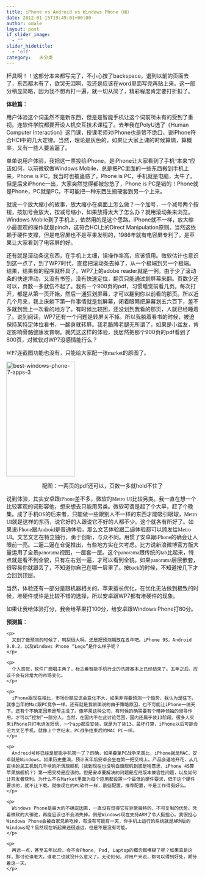 ```yaml
---
title: iPhone vs Android vs Windows Phone（续）
date: 2012-01-15T19:49:01+00:00
author: omale
layout: post
if_slider_image:
  - ""
slider_hidetitle:
  - 'off'
category:   未分类
---
```

杯具啊！！这部分本来都写完了，不小心按了backspace，退到以前的页面去了，东西都木有了，欲哭无泪啊，我还是应该在word里面写完再贴上来。这一部分稍显简略，因为我不想再打一遍，就一切从简了，精彩程度肯定要打折扣了。

 

**体验篇**：

<span style="font-family: 宋体;">用户体验这个词虽然不是新东西，但是是智能手机让这个词前所未有的受到了重视。连软件学院都要开设人机交互技术课程了。去年我在</span><span lang="EN-US">PolyU</span><span style="font-family: 宋体;">选了《</span><span lang="EN-US">Human Computer Interaction</span><span style="font-family: 宋体;">》这门课，授课老师对</span><span lang="EN-US">iPhone</span><span style="font-family: 宋体;">也是赞不绝口，说</span><span lang="EN-US">iPhone</span><span style="font-family: 宋体;">符合</span><span lang="EN-US">HCI</span><span style="font-family: 宋体;">中的几大定律。当然，理论是灰色的，如果让大家上课的时候算熵，算概率，又有一些人要苦逼了。</span>

<p class="MsoNormal">
  <span style="font-family: 宋体; mso-ascii-font-family: Calibri; <br />
mso-ascii-theme-font: minor-latin; mso-fareast-font-family: 宋体; mso-fareast-theme-font: <br />
minor-fareast; mso-hansi-font-family: Calibri; mso-hansi-theme-font: minor-latin;">单单说用户体验，我把这一票投给</span><span lang="EN-US">iPhone</span><span style="font-family: 宋体; mso-ascii-font-family: Calibri; <br />
mso-ascii-theme-font: minor-latin; mso-fareast-font-family: 宋体; mso-fareast-theme-font: <br />
minor-fareast; mso-hansi-font-family: Calibri; mso-hansi-theme-font: minor-latin;">。是</span><span lang="EN-US">iPhone</span><span style="font-family: 宋体; mso-ascii-font-family: Calibri; <br />
mso-ascii-theme-font: minor-latin; mso-fareast-font-family: 宋体; mso-fareast-theme-font: <br />
minor-fareast; mso-hansi-font-family: Calibri; mso-hansi-theme-font: minor-latin;">让大家看到了手机“本来”应该如何。以前微软做</span><span lang="EN-US">Windows Mobile</span><span style="font-family: 宋体; mso-ascii-font-family: <br />
Calibri; mso-ascii-theme-font: minor-latin; mso-fareast-font-family: 宋体; mso-fareast-theme-font: <br />
minor-fareast; mso-hansi-font-family: Calibri; mso-hansi-theme-font: minor-latin;">，总是把</span><span lang="EN-US">PC</span><span style="font-family: 宋体; mso-ascii-font-family: Calibri; <br />
mso-ascii-theme-font: minor-latin; mso-fareast-font-family: 宋体; mso-fareast-theme-font: <br />
minor-fareast; mso-hansi-font-family: Calibri; mso-hansi-theme-font: minor-latin;">里面的一些东西搬到手机上来，</span><span lang="EN-US">Phone is PC</span><span style="font-family: 宋体; mso-ascii-font-family: <br />
Calibri; mso-ascii-theme-font: minor-latin; mso-fareast-font-family: 宋体; mso-fareast-theme-font: <br />
minor-fareast; mso-hansi-font-family: Calibri; mso-hansi-theme-font: minor-latin;">。我当时也被蛊惑了，</span><span lang="EN-US">Phone is PC</span><span style="font-family: 宋体; mso-ascii-font-family: <br />
Calibri; mso-ascii-theme-font: minor-latin; mso-fareast-font-family: 宋体; mso-fareast-theme-font: <br />
minor-fareast; mso-hansi-font-family: Calibri; mso-hansi-theme-font: minor-latin;">，手机就是电脑，太牛了。但是后来</span><span lang="EN-US">iPhone</span><span style="font-family: 宋体; mso-ascii-font-family: Calibri; <br />
mso-ascii-theme-font: minor-latin; mso-fareast-font-family: 宋体; mso-fareast-theme-font: <br />
minor-fareast; mso-hansi-font-family: Calibri; mso-hansi-theme-font: minor-latin;">一出，大家突然觉得都被忽悠了，</span><span lang="EN-US">Phone is PC</span><span style="font-family: 宋体; mso-ascii-font-family: <br />
Calibri; mso-ascii-theme-font: minor-latin; mso-fareast-font-family: 宋体; mso-fareast-theme-font: <br />
minor-fareast; mso-hansi-font-family: Calibri; mso-hansi-theme-font: minor-latin;">是错的！</span><span lang="EN-US">Phone</span><span style="font-family: 宋体; mso-ascii-font-family: Calibri; <br />
mso-ascii-theme-font: minor-latin; mso-fareast-font-family: 宋体; mso-fareast-theme-font: <br />
minor-fareast; mso-hansi-font-family: Calibri; mso-hansi-theme-font: minor-latin;">就是</span><span lang="EN-US">Phone</span><span style="font-family: 宋体; mso-ascii-font-family: Calibri; <br />
mso-ascii-theme-font: minor-latin; mso-fareast-font-family: 宋体; mso-fareast-theme-font: <br />
minor-fareast; mso-hansi-font-family: Calibri; mso-hansi-theme-font: minor-latin;">，</span><span lang="EN-US">PC</span><span style="font-family: 宋体; mso-ascii-font-family: Calibri; <br />
mso-ascii-theme-font: minor-latin; mso-fareast-font-family: 宋体; mso-fareast-theme-font: <br />
minor-fareast; mso-hansi-font-family: Calibri; mso-hansi-theme-font: minor-latin;">就是</span><span lang="EN-US">PC</span><span style="font-family: 宋体; mso-ascii-font-family: Calibri; <br />
mso-ascii-theme-font: minor-latin; mso-fareast-font-family: 宋体; mso-fareast-theme-font: <br />
minor-fareast; mso-hansi-font-family: Calibri; mso-hansi-theme-font: minor-latin;">。不可能把一种东西生搬硬套到另一个上来。</span>
</p>

<p class="MsoNormal">
  <span style="font-family: 宋体; mso-ascii-font-family: Calibri; <br />
mso-ascii-theme-font: minor-latin; mso-fareast-font-family: 宋体; mso-fareast-theme-font: <br />
minor-fareast; mso-hansi-font-family: Calibri; mso-hansi-theme-font: minor-latin;">就说一个放大缩小的故事，放大缩小在桌面上怎么做？一个加号，一个减号两个按钮，按加号会放大，按减号缩小，如果放得太大了怎么办？就用滚动条来浏览。</span><span lang="EN-US">Windows Mobile</span><span style="font-family: 宋体; mso-ascii-font-family: <br />
Calibri; mso-ascii-theme-font: minor-latin; mso-fareast-font-family: 宋体; mso-fareast-theme-font: <br />
minor-fareast; mso-hansi-font-family: Calibri; mso-hansi-theme-font: minor-latin;">到了手机上，依然用的是这个思路。</span><span lang="EN-US">iPhone</span><span style="font-family: 宋体; mso-ascii-font-family: Calibri; <br />
mso-ascii-theme-font: minor-latin; mso-fareast-font-family: 宋体; mso-fareast-theme-font: <br />
minor-fareast; mso-hansi-font-family: Calibri; mso-hansi-theme-font: minor-latin;">就不一样，放大缩小最直观的操作就是</span><span lang="EN-US">pinch</span><span style="font-family: 宋体; mso-ascii-font-family: Calibri; <br />
mso-ascii-theme-font: minor-latin; mso-fareast-font-family: 宋体; mso-fareast-theme-font: <br />
minor-fareast; mso-hansi-font-family: Calibri; mso-hansi-theme-font: minor-latin;">，这符合</span><span lang="EN-US">HCI</span><span style="font-family: 宋体; mso-ascii-font-family: Calibri; <br />
mso-ascii-theme-font: minor-latin; mso-fareast-font-family: 宋体; mso-fareast-theme-font: <br />
minor-fareast; mso-hansi-font-family: Calibri; mso-hansi-theme-font: minor-latin;">上的</span><span lang="EN-US">Direct Manipulation</span><span style="font-family: 宋体; mso-ascii-font-family: <br />
Calibri; mso-ascii-theme-font: minor-latin; mso-fareast-font-family: 宋体; mso-fareast-theme-font: <br />
minor-fareast; mso-hansi-font-family: Calibri; mso-hansi-theme-font: minor-latin;">原则。当然这依赖于硬件支撑，但是电容屏也不是苹果发明的，</span><span lang="EN-US">1986</span><span style="font-family: 宋体; mso-ascii-font-family: Calibri; <br />
mso-ascii-theme-font: minor-latin; mso-fareast-font-family: 宋体; mso-fareast-theme-font: <br />
minor-fareast; mso-hansi-font-family: Calibri; mso-hansi-theme-font: minor-latin;">年就有电容屏专利了。是苹果让大家看到了电容屏的好。</span>
</p>

<p class="MsoNormal">
  <span style="font-family: 宋体; mso-ascii-font-family: Calibri; <br />
mso-ascii-theme-font: minor-latin; mso-fareast-font-family: 宋体; mso-fareast-theme-font: <br />
minor-fareast; mso-hansi-font-family: Calibri; mso-hansi-theme-font: minor-latin;">还有就是滚动条这东西，在手机上太细，误操作率高，应该慎用。微软估计也意识到这一点了，到了</span><span lang="EN-US">WP7</span><span style="font-family: 宋体; mso-ascii-font-family: Calibri; <br />
mso-ascii-theme-font: minor-latin; mso-fareast-font-family: 宋体; mso-fareast-theme-font: <br />
minor-fareast; mso-hansi-font-family: Calibri; mso-hansi-theme-font: minor-latin;">时代，直接把滚动条去掉了，从一个极端到另一个极端。结果，结果有的程序就杯具了。</span><span lang="EN-US">WP7</span><span style="font-family: 宋体; mso-ascii-font-family: Calibri; <br />
mso-ascii-theme-font: minor-latin; mso-fareast-font-family: 宋体; mso-fareast-theme-font: <br />
minor-fareast; mso-hansi-font-family: Calibri; mso-hansi-theme-font: minor-latin;">上的</span><span lang="EN-US">adobe reader</span><span style="font-family: 宋体; mso-ascii-font-family: <br />
Calibri; mso-ascii-theme-font: minor-latin; mso-fareast-font-family: 宋体; mso-fareast-theme-font: <br />
minor-fareast; mso-hansi-font-family: Calibri; mso-hansi-theme-font: minor-latin;">就是一例。由于少了滚动条的快速滑动，又没有书签，没有快速定位，翻页只能通过划屏幕来翻。页数少还可以，页数一多就伤不起了。我有一个</span><span lang="EN-US">900</span><span style="font-family: 宋体; mso-ascii-font-family: Calibri; <br />
mso-ascii-theme-font: minor-latin; mso-fareast-font-family: 宋体; mso-fareast-theme-font: <br />
minor-fareast; mso-hansi-font-family: Calibri; mso-hansi-theme-font: minor-latin;">页的</span><span lang="EN-US">pdf</span><span style="font-family: 宋体; mso-ascii-font-family: Calibri; <br />
mso-ascii-theme-font: minor-latin; mso-fareast-font-family: 宋体; mso-fareast-theme-font: <br />
minor-fareast; mso-hansi-font-family: Calibri; mso-hansi-theme-font: minor-latin;">，习惯睡觉前看几页。每次打开，都是从第一页开始，然后一通狂划屏幕，才可以翻到你以前看的那页。所以近几个月来，我上床躺下第一件事情就是划屏幕，闭着眼睛把屏幕划五六百下，差不多就到我上一次看的地方了。有时候比较困，还没划到我看的那页，人就已经睡着了。</span><span style="font-family: 宋体; mso-ascii-font-family: Calibri; <br />
mso-ascii-theme-font: minor-latin; mso-fareast-font-family: 宋体; mso-fareast-theme-font: <br />
minor-fareast; mso-hansi-font-family: Calibri; mso-hansi-theme-font: minor-latin;">说到阅读，</span><span lang="EN-US">WP7</span><span style="font-family: 宋体; mso-ascii-font-family: Calibri; <br />
mso-ascii-theme-font: minor-latin; mso-fareast-font-family: 宋体; mso-fareast-theme-font: <br />
minor-fareast; mso-hansi-font-family: Calibri; mso-hansi-theme-font: minor-latin;">还有一个问题是转屏关不掉。所以我躺着看书的时候，被迫保持某特定体位看书，一翻身就转屏。我老胳膊老腿无所谓了，如果是小盆友，肯定影响骨骼健康发育啊。</span><span style="font-family: 宋体;">就凭这这样的体验，我居然把那个</span><span lang="EN-US">900</span><span style="font-family: 宋体;">页的</span><span lang="EN-US">pdf</span><span style="font-family: 宋体;">看到了</span><span lang="EN-US">800</span><span style="font-family: 宋体;">页，对微软对</span><span lang="EN-US">WP7</span><span style="font-family: 宋体;">没感情能行么？</span>
</p>

<p class="MsoNormal">
  <span style="font-family: 宋体; mso-ascii-font-family: Calibri; <br />
mso-ascii-theme-font: minor-latin; mso-fareast-font-family: 宋体; mso-fareast-theme-font: <br />
minor-fareast; mso-hansi-font-family: Calibri; mso-hansi-theme-font: minor-latin;">WP7连截图功能也没有，只能给大家配一张market的原图了。</span>
</p>

<p class="MsoNormal">
  <a href="/uploads/2012/01/best-windows-phone-7-apps-31.jpg"><img class="aligncenter size-medium wp-image-10714" title="best-windows-phone-7-apps-3" src="/uploads/2012/01/best-windows-phone-7-apps-31-180x300.jpg" width="180" height="300" /></a>
</p>

<p class="MsoNormal" style="text-align: center;">
  配图：一两页的pdf还可以，页数一多就hold不住了
</p>

<p class="MsoNormal" style="text-align: center;">
  <p class="MsoNormal">
    <span style="font-size: 10.5pt; mso-bidi-font-size: 11.0pt; <br />
font-family: 宋体; mso-ascii-font-family: Calibri; mso-ascii-theme-font: minor-latin; <br />
mso-fareast-theme-font: minor-fareast; mso-hansi-font-family: Calibri; mso-hansi-theme-font: <br />
minor-latin; mso-bidi-font-family: 'Times New Roman'; mso-bidi-theme-font: minor-bidi; <br />
mso-ansi-language: EN-US; mso-fareast-language: ZH-CN; mso-bidi-language: AR-SA;">说到体验，其实安卓跟</span><span style="font-size: 10.5pt; mso-bidi-font-size: 11.0pt; font-family: 'Calibri','sans-serif'; <br />
mso-ascii-theme-font: minor-latin; mso-fareast-font-family: 宋体; mso-fareast-theme-font: <br />
minor-fareast; mso-hansi-theme-font: minor-latin; mso-bidi-font-family: 'Times New Roman'; <br />
mso-bidi-theme-font: minor-bidi; mso-ansi-language: EN-US; mso-fareast-language: <br />
ZH-CN; mso-bidi-language: AR-SA;" lang="EN-US">iPhone</span><span style="font-size: 10.5pt; <br />
mso-bidi-font-size: 11.0pt; font-family: 宋体; mso-ascii-font-family: Calibri; <br />
mso-ascii-theme-font: minor-latin; mso-fareast-theme-font: minor-fareast; <br />
mso-hansi-font-family: Calibri; mso-hansi-theme-font: minor-latin; mso-bidi-font-family: <br />
'Times New Roman'; mso-bidi-theme-font: minor-bidi; mso-ansi-language: EN-US; <br />
mso-fareast-language: ZH-CN; mso-bidi-language: AR-SA;">差不多，微软的</span><span style="font-size: 10.5pt; mso-bidi-font-size: 11.0pt; font-family: 'Calibri','sans-serif'; <br />
mso-ascii-theme-font: minor-latin; mso-fareast-font-family: 宋体; mso-fareast-theme-font: <br />
minor-fareast; mso-hansi-theme-font: minor-latin; mso-bidi-font-family: 'Times New Roman'; <br />
mso-bidi-theme-font: minor-bidi; mso-ansi-language: EN-US; mso-fareast-language: <br />
ZH-CN; mso-bidi-language: AR-SA;" lang="EN-US">Metro UI</span><span style="font-size: 10.5pt; <br />
mso-bidi-font-size: 11.0pt; font-family: 宋体; mso-ascii-font-family: Calibri; <br />
mso-ascii-theme-font: minor-latin; mso-fareast-theme-font: minor-fareast; <br />
mso-hansi-font-family: Calibri; mso-hansi-theme-font: minor-latin; mso-bidi-font-family: <br />
'Times New Roman'; mso-bidi-theme-font: minor-bidi; mso-ansi-language: EN-US; <br />
mso-fareast-language: ZH-CN; mso-bidi-language: AR-SA;">比较另类。我一直在想一个比较客观的词形容他，想来想去只能用另类。微软可谓是起了个大早，赶了个晚集。成了手机</span><span style="font-size: 10.5pt; mso-bidi-font-size: 11.0pt; font-family: 'Calibri','sans-serif'; <br />
mso-ascii-theme-font: minor-latin; mso-fareast-font-family: 宋体; mso-fareast-theme-font: <br />
minor-fareast; mso-hansi-theme-font: minor-latin; mso-bidi-font-family: 'Times New Roman'; <br />
mso-bidi-theme-font: minor-bidi; mso-ansi-language: EN-US; mso-fareast-language: <br />
ZH-CN; mso-bidi-language: AR-SA;" lang="EN-US">OS</span><span style="font-size: 10.5pt; <br />
mso-bidi-font-size: 11.0pt; font-family: 宋体; mso-ascii-font-family: Calibri; <br />
mso-ascii-theme-font: minor-latin; mso-fareast-theme-font: minor-fareast; <br />
mso-hansi-font-family: Calibri; mso-hansi-theme-font: minor-latin; mso-bidi-font-family: <br />
'Times New Roman'; mso-bidi-theme-font: minor-bidi; mso-ansi-language: EN-US; <br />
mso-fareast-language: ZH-CN; mso-bidi-language: AR-SA;">的后来者，只能做一些跟别人不一样的东西才能吸引眼球，</span><span style="font-size: 10.5pt; mso-bidi-font-size: 11.0pt; font-family: 'Calibri','sans-serif'; <br />
mso-ascii-theme-font: minor-latin; mso-fareast-font-family: 宋体; mso-fareast-theme-font: <br />
minor-fareast; mso-hansi-theme-font: minor-latin; mso-bidi-font-family: 'Times New Roman'; <br />
mso-bidi-theme-font: minor-bidi; mso-ansi-language: EN-US; mso-fareast-language: <br />
ZH-CN; mso-bidi-language: AR-SA;" lang="EN-US">Metro UI</span><span style="font-size: 10.5pt; <br />
mso-bidi-font-size: 11.0pt; font-family: 宋体; mso-ascii-font-family: Calibri; <br />
mso-ascii-theme-font: minor-latin; mso-fareast-theme-font: minor-fareast; <br />
mso-hansi-font-family: Calibri; mso-hansi-theme-font: minor-latin; mso-bidi-font-family: <br />
'Times New Roman'; mso-bidi-theme-font: minor-bidi; mso-ansi-language: EN-US; <br />
mso-fareast-language: ZH-CN; mso-bidi-language: AR-SA;">就是这样的东西，说它好的人跟说它不好的人都不少。这个就各有所好了。如果说</span><span style="font-size: 10.5pt; mso-bidi-font-size: 11.0pt; font-family: 'Calibri','sans-serif'; <br />
mso-ascii-theme-font: minor-latin; mso-fareast-font-family: 宋体; mso-fareast-theme-font: <br />
minor-fareast; mso-hansi-theme-font: minor-latin; mso-bidi-font-family: 'Times New Roman'; <br />
mso-bidi-theme-font: minor-bidi; mso-ansi-language: EN-US; mso-fareast-language: <br />
ZH-CN; mso-bidi-language: AR-SA;" lang="EN-US">iPhone</span><span style="font-size: 10.5pt; <br />
mso-bidi-font-size: 11.0pt; font-family: 宋体; mso-ascii-font-family: Calibri; <br />
mso-ascii-theme-font: minor-latin; mso-fareast-theme-font: minor-fareast; <br />
mso-hansi-font-family: Calibri; mso-hansi-theme-font: minor-latin; mso-bidi-font-family: <br />
'Times New Roman'; mso-bidi-theme-font: minor-bidi; mso-ansi-language: EN-US; <br />
mso-fareast-language: ZH-CN; mso-bidi-language: AR-SA;">跟</span><span style="font-size: 10.5pt; mso-bidi-font-size: 11.0pt; font-family: 'Calibri','sans-serif'; <br />
mso-ascii-theme-font: minor-latin; mso-fareast-font-family: 宋体; mso-fareast-theme-font: <br />
minor-fareast; mso-hansi-theme-font: minor-latin; mso-bidi-font-family: 'Times New Roman'; <br />
mso-bidi-theme-font: minor-bidi; mso-ansi-language: EN-US; mso-fareast-language: <br />
ZH-CN; mso-bidi-language: AR-SA;" lang="EN-US">Android</span><span style="font-size: 10.5pt; <br />
mso-bidi-font-size: 11.0pt; font-family: 宋体; mso-ascii-font-family: Calibri; <br />
mso-ascii-theme-font: minor-latin; mso-fareast-theme-font: minor-fareast; <br />
mso-hansi-font-family: Calibri; mso-hansi-theme-font: minor-latin; mso-bidi-font-family: <br />
'Times New Roman'; mso-bidi-theme-font: minor-bidi; mso-ansi-language: EN-US; <br />
mso-fareast-language: ZH-CN; mso-bidi-language: AR-SA;">是普通体验，那么文艺体验跟二逼体验都可以颁发给</span><span style="font-size: 10.5pt; mso-bidi-font-size: 11.0pt; font-family: 'Calibri','sans-serif'; <br />
mso-ascii-theme-font: minor-latin; mso-fareast-font-family: 宋体; mso-fareast-theme-font: <br />
minor-fareast; mso-hansi-theme-font: minor-latin; mso-bidi-font-family: 'Times New Roman'; <br />
mso-bidi-theme-font: minor-bidi; mso-ansi-language: EN-US; mso-fareast-language: <br />
ZH-CN; mso-bidi-language: AR-SA;" lang="EN-US">Metro UI</span><span style="font-size: 10.5pt; <br />
mso-bidi-font-size: 11.0pt; font-family: 宋体; mso-ascii-font-family: Calibri; <br />
mso-ascii-theme-font: minor-latin; mso-fareast-theme-font: minor-fareast; <br />
mso-hansi-font-family: Calibri; mso-hansi-theme-font: minor-latin; mso-bidi-font-family: <br />
'Times New Roman'; mso-bidi-theme-font: minor-bidi; mso-ansi-language: EN-US; <br />
mso-fareast-language: ZH-CN; mso-bidi-language: AR-SA;">。文艺文艺在特立独行，勇于创新，与众不同。用惯了安卓跟iPhone的确会让人眼前一亮。二逼二逼在仓促推出，有些地方实在欠考虑。比方说新浪微博官方版大量运用了全景</span><span style="font-size: 10.5pt; mso-bidi-font-size: 11.0pt; font-family: 'Calibri','sans-serif'; <br />
mso-ascii-theme-font: minor-latin; mso-fareast-font-family: 宋体; mso-fareast-theme-font: <br />
minor-fareast; mso-hansi-theme-font: minor-latin; mso-bidi-font-family: 'Times New Roman'; <br />
mso-bidi-theme-font: minor-bidi; mso-ansi-language: EN-US; mso-fareast-language: <br />
ZH-CN; mso-bidi-language: AR-SA;" lang="EN-US">panorama</span><span style="font-size: 10.5pt; <br />
mso-bidi-font-size: 11.0pt; font-family: 宋体; mso-ascii-font-family: Calibri; <br />
mso-ascii-theme-font: minor-latin; mso-fareast-theme-font: minor-fareast; <br />
mso-hansi-font-family: Calibri; mso-hansi-theme-font: minor-latin; mso-bidi-font-family: <br />
'Times New Roman'; mso-bidi-theme-font: minor-bidi; mso-ansi-language: EN-US; <br />
mso-fareast-language: ZH-CN; mso-bidi-language: AR-SA;">视图，一层套一层。这个</span><span style="font-size: 10.5pt; mso-bidi-font-size: 11.0pt; font-family: 'Calibri','sans-serif'; <br />
mso-ascii-theme-font: minor-latin; mso-fareast-font-family: 宋体; mso-fareast-theme-font: <br />
minor-fareast; mso-hansi-theme-font: minor-latin; mso-bidi-font-family: 'Times New Roman'; <br />
mso-bidi-theme-font: minor-bidi; mso-ansi-language: EN-US; mso-fareast-language: <br />
ZH-CN; mso-bidi-language: AR-SA;" lang="EN-US">panorama</span><span style="font-size: 10.5pt; <br />
mso-bidi-font-size: 11.0pt; font-family: 宋体; mso-ascii-font-family: Calibri; <br />
mso-ascii-theme-font: minor-latin; mso-fareast-theme-font: minor-fareast; <br />
mso-hansi-font-family: Calibri; mso-hansi-theme-font: minor-latin; mso-bidi-font-family: <br />
'Times New Roman'; mso-bidi-theme-font: minor-bidi; mso-ansi-language: EN-US; <br />
mso-fareast-language: ZH-CN; mso-bidi-language: AR-SA;">跟传统的</span><span style="font-size: 10.5pt; mso-bidi-font-size: 11.0pt; font-family: 'Calibri','sans-serif'; <br />
mso-ascii-theme-font: minor-latin; mso-fareast-font-family: 宋体; mso-fareast-theme-font: <br />
minor-fareast; mso-hansi-theme-font: minor-latin; mso-bidi-font-family: 'Times New Roman'; <br />
mso-bidi-theme-font: minor-bidi; mso-ansi-language: EN-US; mso-fareast-language: <br />
ZH-CN; mso-bidi-language: AR-SA;" lang="EN-US">tab</span><span style="font-size: 10.5pt; <br />
mso-bidi-font-size: 11.0pt; font-family: 宋体; mso-ascii-font-family: Calibri; <br />
mso-ascii-theme-font: minor-latin; mso-fareast-theme-font: minor-fareast; <br />
mso-hansi-font-family: Calibri; mso-hansi-theme-font: minor-latin; mso-bidi-font-family: <br />
'Times New Roman'; mso-bidi-theme-font: minor-bidi; mso-ansi-language: EN-US; <br />
mso-fareast-language: ZH-CN; mso-bidi-language: AR-SA;">比起来，特点就是看不到全貌，只有左右划一遍，才可以看到全貌。如果</span><span style="font-size: 10.5pt; mso-bidi-font-size: 11.0pt; font-family: 'Calibri','sans-serif'; <br />
mso-ascii-theme-font: minor-latin; mso-fareast-font-family: 宋体; mso-fareast-theme-font: <br />
minor-fareast; mso-hansi-theme-font: minor-latin; mso-bidi-font-family: 'Times New Roman'; <br />
mso-bidi-theme-font: minor-bidi; mso-ansi-language: EN-US; mso-fareast-language: <br />
ZH-CN; mso-bidi-language: AR-SA;" lang="EN-US">panorama</span><span style="font-size: 10.5pt; <br />
mso-bidi-font-size: 11.0pt; font-family: 宋体; mso-ascii-font-family: Calibri; <br />
mso-ascii-theme-font: minor-latin; mso-fareast-theme-font: minor-fareast; <br />
mso-hansi-font-family: Calibri; mso-hansi-theme-font: minor-latin; mso-bidi-font-family: <br />
'Times New Roman'; mso-bidi-theme-font: minor-bidi; mso-ansi-language: EN-US; <br />
mso-fareast-language: ZH-CN; mso-bidi-language: AR-SA;">层层嵌套，很容易你就跟丢了，不知道你自己在哪一层里了。按</span><span style="font-size: 10.5pt; mso-bidi-font-size: 11.0pt; font-family: 'Calibri','sans-serif'; <br />
mso-ascii-theme-font: minor-latin; mso-fareast-font-family: 宋体; mso-fareast-theme-font: <br />
minor-fareast; mso-hansi-theme-font: minor-latin; mso-bidi-font-family: 'Times New Roman'; <br />
mso-bidi-theme-font: minor-bidi; mso-ansi-language: EN-US; mso-fareast-language: <br />
ZH-CN; mso-bidi-language: AR-SA;" lang="EN-US">back</span><span style="font-size: 10.5pt; <br />
mso-bidi-font-size: 11.0pt; font-family: 宋体; mso-ascii-font-family: Calibri; <br />
mso-ascii-theme-font: minor-latin; mso-fareast-theme-font: minor-fareast; <br />
mso-hansi-font-family: Calibri; mso-hansi-theme-font: minor-latin; mso-bidi-font-family: <br />
'Times New Roman'; mso-bidi-theme-font: minor-bidi; mso-ansi-language: EN-US; <br />
mso-fareast-language: ZH-CN; mso-bidi-language: AR-SA;">的时候，不知道按几下才会回到顶层。</span>
  </p>
  
  <p class="MsoNormal">
    <span style="font-family: 宋体; mso-ascii-font-family: Calibri; <br />
mso-ascii-theme-font: minor-latin; mso-fareast-font-family: 宋体; mso-fareast-theme-font: <br />
minor-fareast; mso-hansi-font-family: Calibri; mso-hansi-theme-font: minor-latin;">当然，体验还有一部分是跟机器相关的。苹果擅长优化，在优化无法做到极致的时候，堆硬件或许是比较不错的选择，所以安卓跟</span><span lang="EN-US">WP7</span><span style="font-family: 宋体; mso-ascii-font-family: Calibri; <br />
mso-ascii-theme-font: minor-latin; mso-fareast-font-family: 宋体; mso-fareast-theme-font: <br />
minor-fareast; mso-hansi-font-family: Calibri; mso-hansi-theme-font: minor-latin;">都有堆硬件的现象。</span>
  </p>
  
  <p class="MsoNormal">
    <span style="font-family: 宋体; mso-ascii-font-family: Calibri; <br />
mso-ascii-theme-font: minor-latin; mso-fareast-font-family: 宋体; mso-fareast-theme-font: <br />
minor-fareast; mso-hansi-font-family: Calibri; mso-hansi-theme-font: minor-latin;">如果让我给体验打分，我会给苹果打</span><span lang="EN-US">100</span><span style="font-family: 宋体; mso-ascii-font-family: Calibri; <br />
mso-ascii-theme-font: minor-latin; mso-fareast-font-family: 宋体; mso-fareast-theme-font: <br />
minor-fareast; mso-hansi-font-family: Calibri; mso-hansi-theme-font: minor-latin;">分，给安卓跟</span><span lang="EN-US">Windows Phone</span><span style="font-family: 宋体; mso-ascii-font-family: <br />
Calibri; mso-ascii-theme-font: minor-latin; mso-fareast-font-family: 宋体; mso-fareast-theme-font: <br />
minor-fareast; mso-hansi-font-family: Calibri; mso-hansi-theme-font: minor-latin;">打</span><span lang="EN-US">80</span><span style="font-family: 宋体; mso-ascii-font-family: Calibri; <br />
mso-ascii-theme-font: minor-latin; mso-fareast-font-family: 宋体; mso-fareast-theme-font: <br />
minor-fareast; mso-hansi-font-family: Calibri; mso-hansi-theme-font: minor-latin;">分。</span>
  </p>
  
  <p class="MsoNormal">
    <p>
      <strong>预测篇</strong>：
    </p>
    
    <p>
      又到了做预测的时候了，鸭梨很大啊。还是把预测期放在五年吧。iPhone 9S，Android 9.0.2，以及Windows Phone “Lego”是什么样子呢？
    </p>
    
    <p>
      个人感觉，软件厂商唱主角了，标志着智能手机行业的洗牌基本上已经结束了。五年之后，应该不会有非常大的市场变化。
    </p>
    
    <p>
      iPhone跟现在相比，市场份额应该会变化不大，如果非得要预测一个趋势，我认为是往下。就像当年的Mac跟PC竞争一样。还有就是我前面说的由于策略原因，也不可能让iPhone一统天下。还有个不确定因素是帮主没了。像苹果这种公司，有时候的确需要有个精神领袖的领导作用。才可以“控制”一部分人。当然，在国内不在此讨论范围，国内还属于装13阶段。很多人买来iPhone只打电话发短信，一个app都没安装，就是为了装13。最坏打算，iPhone以后可能会沦为文艺手机，就像上个世纪末，PC战争结束后的MAC PC一样。
    </p>
    
    <p>
      Android号称已经是智能手机第一了？的确，如果要拿PC战争来类比，iPhone就是MAC，安卓就是Windows。如果历史重演，预计五年后安卓会坐在第一把交椅上。产品会遍地开花，从几百块的民工机到几千块的所谓旗舰机（我到现在也没明白旗舰机到底是啥意思，iPhone 4S算苹果旗舰机？）第一把交椅是应该的。但是安卓要解决的问题是应用版本兼容性问题，以及如何让开发者获利。为什么不在Market里面为每个应用都设置一个最低的硬件要求，低于这个硬件要求的，就不让下载。就像现在的PC软件一样，最低配置，推荐配置，不是工作得挺好么。
    </p>
    
    <p>
      Windows Phone是最大的不确定因素，一直没有觉得它有非常独特的，不可复制的优势。凭着微软的大骆驼，再瘦应该也不会消失掉。倒是Windows现在支持ARM了令人挺担心。我很担心Windows Phone会被自家兄弟吃掉，有没有可能有一天，你手机上运行的系统就是ARM版的Windows呢？虽然现在听起来还很遥远，但是不是没有可能。
    </p>
    
    <p>
      再远一点，甚至五年以后，会不会Phone, Pad, Laptop的概念都模糊了呢？如果真是这样，那讨论谁老大，谁老二也就没什么意义了。无论如何，对用户来说，都可以得到好处，期待着这一天。
    </p>